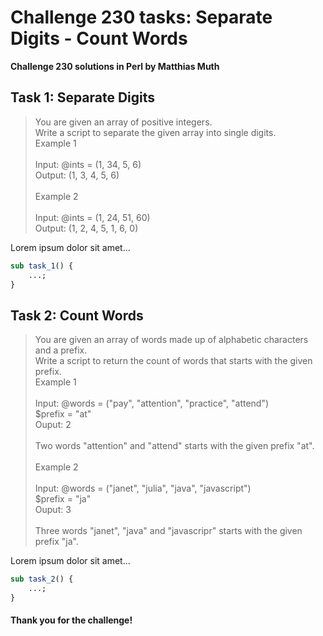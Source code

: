 # Challenge 230 tasks: Separate Digits - Count Words
**Challenge 230 solutions in Perl by Matthias Muth**

## Task 1: Separate Digits

> You are given an array of positive integers.<br/>
> Write a script to separate the given array into single digits.<br/>
> Example 1<br/>
> <br/>
> Input: @ints = (1, 34, 5, 6)<br/>
> Output: (1, 3, 4, 5, 6)<br/>
> <br/>
> Example 2<br/>
> <br/>
> Input: @ints = (1, 24, 51, 60)<br/>
> Output: (1, 2, 4, 5, 1, 6, 0)<br/>

Lorem ipsum dolor sit amet...

```perl
sub task_1() {
    ...;
}
```

## Task 2: Count Words

> You are given an array of words made up of alphabetic characters and a prefix.<br/>
> Write a script to return the count of words that starts with the given prefix.<br/>
> Example 1<br/>
> <br/>
> Input: @words  = ("pay", "attention", "practice", "attend")<br/>
>        $prefix = "at"<br/>
> Ouput: 2<br/>
> <br/>
> Two words "attention" and "attend" starts with the given prefix "at".<br/>
> <br/>
> Example 2<br/>
> <br/>
> Input: @words  = ("janet", "julia", "java", "javascript")<br/>
>        $prefix = "ja"<br/>
> Ouput: 3<br/>
> <br/>
> Three words "janet", "java" and "javascripr" starts with the given prefix "ja".<br/>

Lorem ipsum dolor sit amet...

```perl
sub task_2() {
    ...;
}
```

#### **Thank you for the challenge!**
